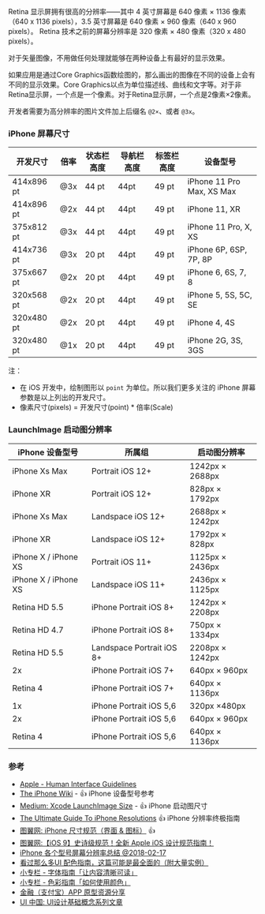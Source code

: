 Retina 显示屏拥有很高的分辨率——其中 4 英寸屏幕是 640 像素 × 1136 像素（640 x 1136 pixels），3.5 英寸屏幕是 640 像素 × 960 像素（640 x 960 pixels）。 Retina 技术之前的屏幕分辨率是 320 像素 × 480 像素（320 x 480 pixels）。

对于矢量图像，不用做任何处理就能够在两种设备上有最好的显示效果。

如果应用是通过Core Graphics函数绘图的，那么画出的图像在不同的设备上会有不同的显示效果。Core Graphics以点为单位描述线、曲线和文字等。对于非Retina显示屏，一个点是一个像素。对于Retina显示屏，一个点是2像素×2像素。

开发者需要为高分辨率的图片文件加上后缀名 `@2×`、或者 `@3x`。

### iPhone 屏幕尺寸

开发尺寸    | 倍率 | 状态栏高度 | 导航栏高度 | 标签栏高度 |设备型号
---------- | --- | -------- | --------- | -------- | -----
414x896 pt | @3x | 44 pt    | 44pt      | 49 pt    | iPhone 11 Pro Max, XS Max
414x896 pt | @2x | 44 pt    | 44pt      | 49 pt    | iPhone 11, XR
375x812 pt | @3x | 44 pt    | 44pt      | 49 pt    | iPhone 11 Pro, X, XS
414x736 pt | @3x | 20 pt    | 44pt      | 49 pt    | iPhone 6P, 6SP, 7P, 8P
375x667 pt | @2x | 20 pt    | 44pt      | 49 pt    | iPhone 6, 6S, 7, 8
320x568 pt | @2x | 20 pt    | 44pt      | 49 pt    | iPhone 5, 5S, 5C, SE
320x480 pt | @2x | 20 pt    | 44pt      | 49 pt    | iPhone 4, 4S
320x480 pt | @1x | 20 pt    | 44pt      | 49 pt    | iPhone 2G, 3S, 3GS

注：

* 在 iOS 开发中，绘制图形以 `point` 为单位。所以我们更多关注的 iPhone 屏幕参数是以上列出的开发尺寸。
* 像素尺寸(pixels) = 开发尺寸(point) * 倍率(Scale)


### LaunchImage 启动图分辨率

| iPhone 设备型号        | 所属组                    | 启动图分辨率       |
| -------------------- | ------------------------- | ---------------- |
| iPhone Xs Max        | Portrait iOS 12+          | 1242px × 2688px  |
| iPhone XR            | Portrait iOS 12+          | 828px × 1792px   |
| iPhone Xs Max        | Landspace iOS 12+         | 2688px × 1242px  |
| iPhone XR            | Landspace iOS 12+         | 1792px × 828px   |
| iPhone X / iPhone XS | Portrait iOS 11+          | 1125px × 2436px  |
| iPhone X / iPhone XS | Landspace iOS 11+         | 2436px × 1125px  |
| Retina HD 5.5        | iPhone Portrait iOS 8+    | 1242px × 2208px  |
| Retina HD 4.7        | iPhone Portrait iOS 8+    | 750px × 1334px   |
| Retina HD 5.5        | Landspace Portrait iOS 8+ | 2208px × 1242px  |
| 2x                   | iPhone Portrait iOS 7+    | 640px × 960px    |
| Retina 4             | iPhone Portrait iOS 7+    | 640px × 1136px   |
| 1x                   | iPhone Portrait iOS 5,6   | 320px ×480px     |
| 2x                   | iPhone Portrait iOS 5,6   | 640px × 960px    |
| Retina 4             | iPhone Portrait iOS 5,6   | 640px × 1136px   |


### 参考

* [Apple - Human Interface Guidelines](https://developer.apple.com/design/human-interface-guidelines/)
* [The iPhone Wiki](https://www.theiphonewiki.com/wiki/Models) - 👍 iPhone 设备型号参考
* [Medium: Xcode LaunchImage Size](https://medium.com/@furkancelik/xcode-launchimage-size-47589835859) - 👍 iPhone 启动图尺寸
* [The Ultimate Guide To iPhone Resolutions](https://www.paintcodeapp.com/news/ultimate-guide-to-iphone-resolutions) 👍 iPhone 分辨率终极指南
* [图翼网: iPhone 尺寸规范（界面 & 图标）](http://www.pinmie.com/cc/) 👍
* [图翼网:【iOS 9】史诗级规范！全新 Apple iOS 设计规范指南！](http://www.pinmie.com/v/45421.html)
* [iPhone 各个型号屏幕分辨率总结 @2018-02-17](https://blog.csdn.net/amyloverice/article/details/79389357)
* [看过那么多UI 配色指南，这篇可能是最全面的（附大量实例）](http://www.pinmie.com/v/50355.html)
* [小专栏 - 字体指南「让内容清晰可读」](https://xiaozhuanlan.com/topic/6935142078)
* [小专栏 - 色彩指南「如何使用颜色」](https://xiaozhuanlan.com/topic/3094517286)
* [金融（支付宝）APP 原型资源分享](http://m.ui.cn/details/254556)
* [UI 中国: UI设计基础概念系列文章](https://i.ui.cn/ucenter/270387.html)
